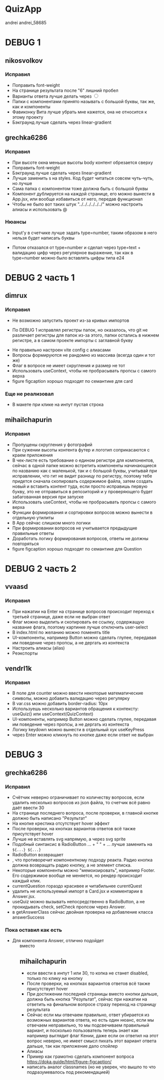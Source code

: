 # QuizApp

andrei
andrei_58685

# DEBUG 1

## nikosvolkov

### Исправил

- Поправить font-weight
- На странице результата после "6" лишний пробел
- Варианты ответа лучше делать через <input type='radio'>
- Папки с компонентами принято называть с большой буквы, так же, как и компоненты
- Фавиконку Вита лучше убрать мне кажется, она не относится к этому проекту
- Бэкграунд лучше сделать через linear-gradient

## grechka6286

### Исправил

- При высоте окна меньше высоты body контент обрезается сверху
- Поправить font-weight
- Бэкграунд лучше сделать через linear-gradient
- Лучше заменить s на styles. Код будет читаться совсем чуть-чуть, но лучше
- Сама папка с компонентом тоже должна быть с большой буквы
- Компонент <Container/> дублируется на каждой странице, его можно вынести в App.jsx, или вообще избавиться от него, передав функционал <main>
- Чтобы не было вот таких штук "../../../../../../" можно настроить алиасы и использовать @

### Нюансы

- Input'у в счетчике лучше задать type=number, таким образом в него нельзя будет написать буквы

* Потом отказался от type=number и сделал через type=text + валидацию цифр через регулярное выражение, так как в type=number можно было вставлять цифры типа e24

# DEBUG 2 часть 1

## dimrux

### Исправил

- Не возможно запустить проект из-за кривых импортов

* По DEBUG 1 исправлял регистры папок, но оказалось, что git не различает регистры для папок из-за этого, папки остались в нижнем регистре, а в самом проекте импорты с заглавной букву

- Не правильно настроен vite config с алиасами
- Вопросы формируются не рандомно из массива (всегда один и тот же)
- Флаг в вопросе не имеет скругления и размер не тот
- Использовать useContext, чтобы не пробрасывать пропсы с самого верха
- figure figcaption хорошо подходят по семантике для card

### Еще не реализовал

- В макете при клике на инпут пустая строка

## mihailchapurin

### Исправил

- Пропущены скругления у фотографий
- При сужении высоты контента футер и логотип соприкасаются с краем приложения
- В чек-листе есть требование о едином регистре для компонентов, сейчас в одной папке можно встретить компоненты начинающиеся по названию как с маленькой, так и с большой буквы, учитывай при исправлении, что гит не видит разницу по регистру, поэтому тебе придется сначала скопировать содержимое файла, затем создать новый и вставить контент туда, если просто исправишь первую букву, это не отправиться в репозиторий и у проверяющего будет забагованная версия при запуске
- Использовать useContext, чтобы не пробрасывать пропсы с самого верха
- Функции формирования и сортировки вопросов можно вынести в отдельную утилиты
- В App сейчас слишком много логики
- При формировании вопросов не учитывается предыдущие правильные ответы
- Доработать логику формирования вопросов, ответы не должны повторяться
- figure figcaption хорошо подходят по семантике для Question

# DEBUG 2 часть 2

## vvaasd

### Исправил

- При нажатии на Enter на странице вопросов происходит переход к третьей странице, даже если не выбран ответ
- Флаг можно выделить и скопировать ее ссылку, содержащую название флага, поэтому картинке лучше отключить user-select
- В index.html по желанию можно поменять title
- UI-компоненты, например Button можно сделать глупее, передавая им поведение через пропсы, а не дергать из контекста
- Настроить алиасы (alias)
- Реэкспорты

## vendrl1k

### Исправил

- В поле для counter можно ввести некоторые математические символы, можно добавить валидацию через регулярку
- В var.css можно добавить border-radius: 10px
- Используешь несколько вариантов обращения к контексту: useQuiz() или useContext(QuizContext)
- UI-компоненты, например Button можно сделать глупее, передавая им поведение через пропсы, а не дергать из контекста
- Логику keydown можно вынести в отдельный хук useKeyPress
- через Enter можно кликнуть по кнопке даже если ответ не выбран

# DEBUG 3

## grechka6286

### Исправил

- Счётчик неверно ограничивает по количеству вопросов, если удалить несколько вопросов из json файла, то счетчик всё равно даёт ввести 30
- На странице последнего вопроса, после проверки, в главной кнопке должно быть написано "Результат"
- На кнопке крестика отсутствует hover эффект
- После проверки, на кнопках вариантов ответов всё также присутствует hover
- Лучше не вставлять svg напрямую, а через svg sprite
- Подобный синтаксис в RadioButton ... + " " + ... лучше заменить на `${...} ${...}`
- RadioButton возвращает <li>, что противоречит компонентному подходу реакта. Радио кнопка должна возвращать радио кнопку, а не элемент списка.
- Некоторые компоненты можно "мемоизировать", например Footer. Его содержимое вообще не меняется, но рендер происходит каждый клик.
- currentQuestion гораздо красивее и читабильнее curentQuest
- удалить не используемый импорт в Card.jsx и комментарии в Answer.jsx.
- useQuiz можно вызывать непосредственно в RadioButton, а не прокидывать check, setCheck пропсом через Answer.
- в getAnswerClass сейчас двойная проверка на добавление класса answerSuccess

### Пока оставил как есть

- Для компонента Answer, отлично подойдет <ol> вместо <ul>

## mihailchapurin

- если ввести в инпут 1 или 30, то копка не станет disabled, только по клику на кнопку
- После проверки, на кнопках вариантов ответов всё также присутствует hover
- При достижении последней страницы вместо кнопки дальше, должна быть кнопка "Результат", сейчас при нажатии на ответить на финальном вопросе стразу переход на страницу результата
- Сейчас если мы отвечаем правильно, ответ убирается из возможных вариантов ответа, но есть один нюанс, если мы отвечаем неправильно, то мы подсвечиваем правильный вариант, и посколько пользователь теперь знает как например выглядит флаг Кении, даже если он ответил на этот вопрос неверно, не имеет смысл пихать этот вариант ответа дальше, так как приложение дало спойлер
- Алиасы
- Пример как грамотно сделать компонент вопроса https://doka.guide/html/figure-figcaption/
- написать аналог classnames (но не уверен, что вышло то что подразумевалось под рекомендацией)
